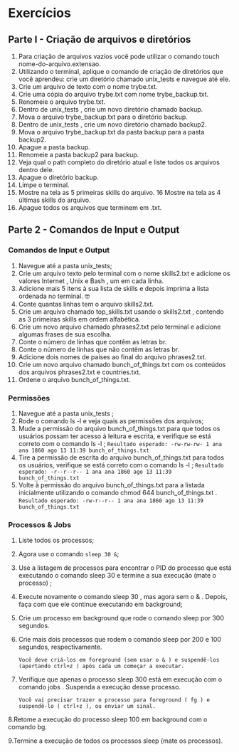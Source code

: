 # Exercícios
 ## Parte I - Criação de arquivos e diretórios
  1. Para criação de arquivos vazios você pode utilizar o comando touch nome-do-arquivo.extensao.
  2. Utilizando o terminal, aplique o comando de criação de diretórios que você aprendeu: crie um diretório chamado unix_tests e navegue até ele.
  3. Crie um arquivo de texto com o nome trybe.txt.
  4. Crie uma cópia do arquivo trybe.txt com nome trybe_backup.txt.
  5. Renomeie o arquivo trybe.txt.
  6. Dentro de unix_tests , crie um novo diretório chamado backup.
  7. Mova o arquivo trybe_backup.txt para o diretório backup.
  8. Dentro de unix_tests , crie um novo diretório chamado backup2.
  9. Mova o arquivo trybe_backup.txt da pasta backup para a pasta backup2.
  10. Apague a pasta backup.
  11. Renomeie a pasta backup2 para backup.
  12. Veja qual o path completo do diretório atual e liste todos os arquivos dentro dele.
  13. Apague o diretório backup.
  14. Limpe o terminal.
  15. Mostre na tela as 5 primeiras skills do arquivo.
  16 Mostre na tela as 4 últimas skills do arquivo.
  17. Apague todos os arquivos que terminem em .txt.

 ## Parte 2 - Comandos de Input e Output
  ### Comandos de Input e Output
   1. Navegue até a pasta unix_tests;
   2. Crie um arquivo texto pelo terminal com o nome skills2.txt e adicione os valores Internet , Unix e Bash , um em cada linha.
   3. Adicione mais 5 itens à sua lista de skills e depois imprima a lista ordenada no terminal. 🤓
   4. Conte quantas linhas tem o arquivo skills2.txt.
   5. Crie um arquivo chamado top_skills.txt usando o skills2.txt , contendo as 3 primeiras skills em ordem alfabética.
   6. Crie um novo arquivo chamado phrases2.txt pelo terminal e adicione algumas frases de sua escolha.
   7. Conte o número de linhas que contêm as letras br.
   8. Conte o número de linhas que não contêm as letras br.
   9. Adicione dois nomes de países ao final do arquivo phrases2.txt.
  10. Crie um novo arquivo chamado bunch_of_things.txt com os conteúdos dos arquivos phrases2.txt e countries.txt.
  11. Ordene o arquivo bunch_of_things.txt.

  ### Permissões
   1. Navegue até a pasta unix_tests ;
   2. Rode o comando ls -l e veja quais as permissões dos arquivos;
   3. Mude a permissão do arquivo bunch_of_things.txt para que todos os usuários possam ter acesso à leitura e escrita, e verifique se está correto com o comando ls -l ;
       ```Resultado esperado: -rw-rw-rw- 1 ana ana 1860 ago 13 11:39 bunch_of_things.txt```
   4. Tire a permissão de escrita do arquivo bunch_of_things.txt para todos os usuários, verifique se está correto com o comando ls -l ;
       ```Resultado esperado: -r--r--r-- 1 ana ana 1860 ago 13 11:39 bunch_of_things.txt```
   5. Volte à permissão do arquivo bunch_of_things.txt para a listada inicialmente utilizando o comando chmod 644 bunch_of_things.txt .
       ```Resultado esperado: -rw-r--r-- 1 ana ana 1860 ago 13 11:39 bunch_of_things.txt```

  ### Processos & Jobs
   1. Liste todos os processos;
   2. Agora use o comando ```sleep 30 &```;
   3. Use a listagem de processos para encontrar o PID do processo que está executando o comando sleep 30 e termine a sua execução (mate o processo) ;
   4. Execute novamente o comando sleep 30 , mas agora sem o & . Depois, faça com que ele continue executando em background;
   5. Crie um processo em background que rode o comando sleep por 300 segundos.
   6. Crie mais dois processos que rodem o comando sleep por 200 e 100 segundos, respectivamente.

       ```Você deve criá-los em foreground (sem usar o & ) e suspendê-los (apertando ctrl+z ) após cada um começar a executar.```
   7. Verifique que apenas o processo sleep 300 está em execução com o comando jobs . Suspenda a execução desse processo.

       ```Você vai precisar trazer o processo para foreground ( fg ) e suspendê-lo ( ctrl+z ), ou enviar um sinal.```

   8.Retome a execução do processo sleep 100 em background com o comando bg.

   9.Termine a execução de todos os processos sleep (mate os processos).
